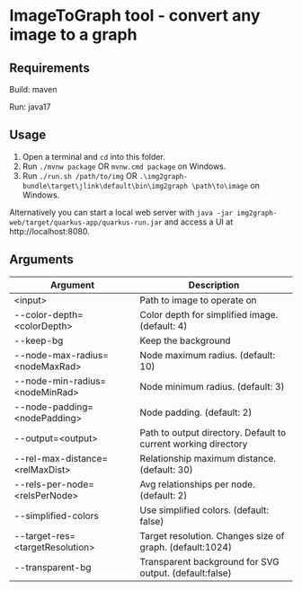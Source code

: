 # ImageToGraph tool - convert any image to a graph

## Requirements

Build: maven

Run: java17

## Usage

1. Open a terminal and `cd` into this folder.
2. Run `./mvnw package` OR `mvnw.cmd package` on Windows.
3. Run `./run.sh /path/to/img` OR `.\img2graph-bundle\target\jlink\default\bin\img2graph \path\to\image` on Windows.

Alternatively you can start a local web server with `java -jar img2graph-web/target/quarkus-app/quarkus-run.jar` and 
access a UI at http://localhost:8080.

## Arguments

|Argument|Description|
|---|---|
|\<input>|Path to image to operate on|
|--color-depth=\<colorDepth>|Color depth for simplified image. (default: 4)|
|--keep-bg|Keep the background|
|--node-max-radius=\<nodeMaxRad>|Node maximum radius. (default: 10)|
|--node-min-radius=\<nodeMinRad>|Node minimum radius. (default: 3)|
|--node-padding=\<nodePadding>|Node padding. (default: 2)|
|--output=\<output>|Path to output directory. Default to current working directory|
|--rel-max-distance=\<relMaxDist>|Relationship maximum distance. (default: 30)|
|--rels-per-node=\<relsPerNode>|Avg relationships per node. (default: 2)|
|--simplified-colors|Use simplified colors. (default: false)|
|--target-res=\<targetResolution>|Target resolution. Changes size of graph. (default:1024)|
|--transparent-bg|Transparent background for SVG output. (default:false)|
